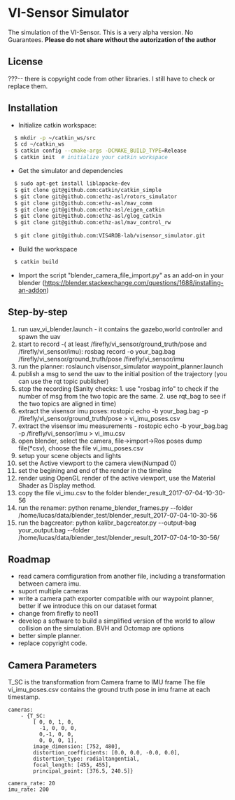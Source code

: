 VI-Sensor Simulator
========================
The simulation of the VI-Sensor.   This is a very alpha version. No Guarantees.
**Please do not share without the autorization of the author**

License
------
???-- there is copyright code from other libraries. I still have to check or replace them.

Installation
------

* Initialize catkin workspace:
```sh
  $ mkdir -p ~/catkin_ws/src
  $ cd ~/catkin_ws
  $ catkin config --cmake-args -DCMAKE_BUILD_TYPE=Release
  $ catkin init  # initialize your catkin workspace
```
* Get the simulator and dependencies
```sh
  $ sudo apt-get install liblapacke-dev
  $ git clone git@github.com:catkin/catkin_simple
  $ git clone git@github.com:ethz-asl/rotors_simulator
  $ git clone git@github.com:ethz-asl/mav_comm
  $ git clone git@github.com:ethz-asl/eigen_catkin
  $ git clone git@github.com:ethz-asl/glog_catkin
  $ git clone git@github.com:ethz-asl/mav_control_rw
  
  $ git clone git@github.com:VIS4ROB-lab/visensor_simulator.git

```
* Build the workspace  
```sh
  $ catkin build
```

* Import the script "blender_camera_file_import.py" as an add-on in your blender (https://blender.stackexchange.com/questions/1688/installing-an-addon)

Step-by-step
------
1. run uav_vi_blender.launch - it contains the gazebo,world controller and spawn the uav
2. start to record -( at least /firefly/vi_sensor/ground_truth/pose and /firefly/vi_sensor/imu): rosbag record -o your_bag.bag /firefly/vi_sensor/ground_truth/pose  /firefly/vi_sensor/imu
3. run the planner: roslaunch visensor_simulator waypoint_planner.launch
4. publish a msg to send the uav to the initial position of the trajectory (you can use the rqt topic publisher)
5. stop the recording (Sanity checks: 1. use "rosbag info" to check if the number of msg from the two topic are the same. 2. use rqt_bag to see if the two topics are aligned in time)
6. extract the visensor imu poses: rostopic echo -b your_bag.bag -p /firefly/vi_sensor/ground_truth/pose > vi_imu_poses.csv
7. extract the visensor imu measurements - rostopic echo -b your_bag.bag -p /firefly/vi_sensor/imu > vi_imu.csv
8. open blender, select the camera, file->import->Ros poses dump file(*csv), choose the file vi_imu_poses.csv
9. setup your scene objects and lights
10. set the Active viewport to the camera view(Numpad 0)
11. set the begining and end of the render in the timeline
12. render using OpenGL render of the active viewport, use the Material Shader as Display method.
13. copy the file vi_imu.csv to the folder blender_result_2017-07-04-10-30-56
14. run the renamer: python rename_blender_frames.py --folder /home/lucas/data/blender_test/blender_result_2017-07-04-10-30-56
15. run the bagcreator: python kalibr_bagcreator.py --output-bag your_output.bag --folder /home/lucas/data/blender_test/blender_result_2017-07-04-10-30-56/ 

Roadmap
------
* read camera comfiguration from another file, including a transformation between camera imu.
* suport multiple cameras
* write a camera path exporter compatible with our waypoint planner, better if we introduce this on our dataset format
* change from firefly to neo11
* develop a software to build a simplified version of the world to allow collision on the simulation. BVH and Octomap are options
* better simple planner.
* replace copyright code.

Camera Parameters
------
T_SC is the transformation from Camera frame to IMU frame
The file vi_imu_poses.csv contains the ground truth pose in imu frame at each timestamp.
```
cameras:
    - {T_SC:
        [ 0, 0, 1, 0,
          -1, 0, 0, 0,
          0,-1, 0, 0,
          0, 0, 0, 1],
        image_dimension: [752, 480],
        distortion_coefficients: [0.0, 0.0, -0.0, 0.0],
        distortion_type: radialtangential,
        focal_length: [455, 455],
        principal_point: [376.5, 240.5]}

camera_rate: 20
imu_rate: 200
```
